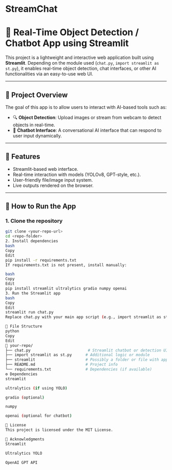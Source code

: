 # StreamChat



# 🤖 Real-Time Object Detection / Chatbot App using Streamlit

This project is a lightweight and interactive web application built using **Streamlit**. Depending on the module used (`chat.py`, `import streamlit as st.py`), it enables real-time object detection, chat interfaces, or other AI functionalities via an easy-to-use web UI.

---

## 📌 Project Overview

The goal of this app is to allow users to interact with AI-based tools such as:
- 🔍 **Object Detection**: Upload images or stream from webcam to detect objects in real-time.
- 💬 **Chatbot Interface**: A conversational AI interface that can respond to user input dynamically.

---

## 🧠 Features

- Streamlit-based web interface.
- Real-time interaction with models (YOLOv8, GPT-style, etc.).
- User-friendly file/image input system.
- Live outputs rendered on the browser.

---

## 🚀 How to Run the App

### 1. Clone the repository

```bash
git clone <your-repo-url>
cd <repo-folder>
2. Install dependencies
bash
Copy
Edit
pip install -r requirements.txt
If requirements.txt is not present, install manually:

bash
Copy
Edit
pip install streamlit ultralytics gradio numpy openai
3. Run the Streamlit app
bash
Copy
Edit
streamlit run chat.py
Replace chat.py with your main app script (e.g., import streamlit as st.py or streamlit.py).

🧩 File Structure
python
Copy
Edit
📁 your-repo/
├── chat.py                         # Streamlit chatbot or detection UI
├── import streamlit as st.py      # Additional logic or module
├── streamlit                      # Possibly a folder or file with app logic
├── README.md                      # Project info
└── requirements.txt               # Dependencies (if available)
⚙️ Dependencies
streamlit

ultralytics (if using YOLO)

gradio (optional)

numpy

openai (optional for chatbot)

📄 License
This project is licensed under the MIT License.

🙌 Acknowledgments
Streamlit

Ultralytics YOLO

OpenAI GPT API


